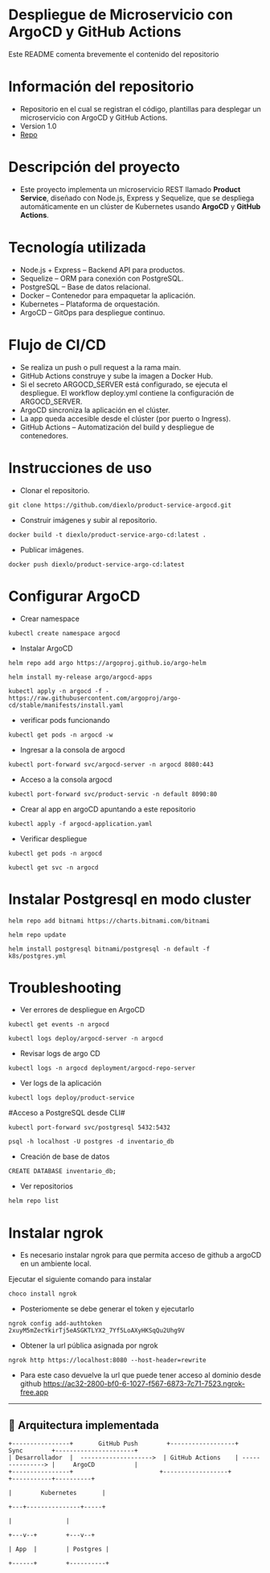 # **Despliegue de Microservicio con ArgoCD y GitHub Actions**

Este README comenta brevemente el contenido del repositorio

# **Información del repositorio**

* Repositorio en el cual se registran el código, plantillas para desplegar un microservicio con ArgoCD y GitHub Actions.
* Version 1.0
* [Repo](https://github.com/diexlo/product-service-argocd)

# **Descripción del proyecto**
* Este proyecto implementa un microservicio REST llamado **Product Service**, diseñado con Node.js, Express y Sequelize, que se despliega automáticamente en un clúster de Kubernetes usando **ArgoCD** y **GitHub Actions**.

# **Tecnología utilizada**

* Node.js + Express – Backend API para productos.
* Sequelize – ORM para conexión con PostgreSQL.
* PostgreSQL – Base de datos relacional.
* Docker – Contenedor para empaquetar la aplicación.
* Kubernetes – Plataforma de orquestación.
* ArgoCD – GitOps para despliegue continuo.

# **Flujo de CI/CD**

* Se realiza un push o pull request a la rama main.
* GitHub Actions construye y sube la imagen a Docker Hub.
* Si el secreto ARGOCD_SERVER está configurado, se ejecuta el despliegue. El workflow deploy.yml contiene la configuración de ARGOCD_SERVER.
* ArgoCD sincroniza la aplicación en el clúster.
* La app queda accesible desde el clúster (por puerto o Ingress).
* GitHub Actions – Automatización del build y despliegue de contenedores.

 
# **Instrucciones de uso**
* Clonar el repositorio.

`git clone https://github.com/diexlo/product-service-argocd.git`

* Construir imágenes y subir al repositorio.

`docker build -t diexlo/product-service-argo-cd:latest .`

* Publicar imágenes.

`docker push diexlo/product-service-argo-cd:latest`

# Configurar ArgoCD
* Crear namespace

`kubectl create namespace argocd`

* Instalar ArgoCD

`helm repo add argo https://argoproj.github.io/argo-helm`

`helm install my-release argo/argocd-apps`

`kubectl apply -n argocd -f - https://raw.githubusercontent.com/argoproj/argo-cd/stable/manifests/install.yaml`

* verificar pods funcionando 

`kubectl get pods -n argocd -w`

* Ingresar a la consola de argocd

`kubectl port-forward svc/argocd-server -n argocd 8080:443`
* Acceso a la consola argocd

`kubectl port-forward svc/product-servic -n default 8090:80`
* Crear al app en argoCD apuntando a este repositorio

`kubectl apply -f argocd-application.yaml`

* Verificar despliegue

`kubectl get pods -n argocd`

`kubectl get svc -n argocd`

# Instalar Postgresql en modo cluster

`helm repo add bitnami https://charts.bitnami.com/bitnami`

`helm repo update`

`helm install postgresql bitnami/postgresql -n default -f k8s/postgres.yml`

# Troubleshooting
* Ver errores de despliegue en ArgoCD

`kubectl get events -n argocd`

`kubectl logs deploy/argocd-server -n argocd`

* Revisar logs de argo CD

`kubectl logs -n argocd deployment/argocd-repo-server`

* Ver logs de la aplicación

`kubectl logs deploy/product-service`

#Acceso a PostgreSQL desde CLI#

`kubectl port-forward svc/postgresql 5432:5432`

`psql -h localhost -U postgres -d inventario_db`

* Creación de base de datos

`CREATE DATABASE inventario_db;`

 * Ver repositorios 

 `helm repo list`

# Instalar ngrok
* Es necesario instalar ngrok para que permita acceso de github a argoCD en un ambiente local.

Ejecutar el siguiente comando para instalar

`choco install ngrok`

* Posteriomente se debe generar el token y ejecutarlo

`ngrok config add-authtoken 2xuyM5mZecYkirTj5eASGKTLYX2_7Yf5LoAXyHKSqQu2Uhg9V`

* Obtener la url pública asignada por ngrok

`ngrok http https://localhost:8080 --host-header=rewrite`
* Para este caso devuelve la url que puede tener acceso al dominio desde github
https://ac32-2800-bf0-6-1027-f567-6873-7c71-7523.ngrok-free.app



---

## 📐 Arquitectura implementada

```plaintext
+----------------+       GitHub Push        +------------------+       Sync        +----------------------+
| Desarrollador  |  -------------------->  | GitHub Actions    | ---------------> |     ArgoCD           |
+----------------+                        +------------------+                   +-----------+----------+
                                                                               |        Kubernetes       |
                                                                               +---+---------------+-----+
                                                                                   |               |
                                                                               +---v--+        +---v--+
                                                                               | App  |        | Postgres |
                                                                               +------+        +----------+
